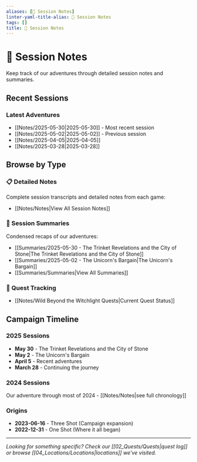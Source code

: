 ```yaml
---
aliases: [📝 Session Notes]
linter-yaml-title-alias: 📝 Session Notes
tags: []
title: 📝 Session Notes
---
```


# 📝 Session Notes

Keep track of our adventures through detailed session notes and summaries.

## Recent Sessions

### Latest Adventures

- [[Notes/2025-05-30|2025-05-30]] - Most recent session
- [[Notes/2025-05-02|2025-05-02]] - Previous session
- [[Notes/2025-04-05|2025-04-05]]
- [[Notes/2025-03-28|2025-03-28]]

## Browse by Type

### 📋 Detailed Notes

Complete session transcripts and detailed notes from each game:

- [[Notes/Notes|View All Session Notes]]

### 📖 Session Summaries

Condensed recaps of our adventures:

- [[Summaries/2025-05-30 - The Trinket Revelations and the City of Stone|The Trinket Revelations and the City of Stone]]
- [[Summaries/2025-05-02 - The Unicorn's Bargain|The Unicorn's Bargain]]
- [[Summaries/Summaries|View All Summaries]]

### 🎯 Quest Tracking

- [[Notes/Wild Beyond the Witchlight Quests|Current Quest Status]]

## Campaign Timeline

### 2025 Sessions

- **May 30** - The Trinket Revelations and the City of Stone
- **May 2** - The Unicorn's Bargain
- **April 5** - Recent adventures
- **March 28** - Continuing the journey

### 2024 Sessions

Our adventure through most of 2024 - [[Notes/Notes|see full chronology]]

### Origins

- **2023-06-16** - Three Shot (Campaign expansion)
- **2022-12-31** - One Shot (Where it all began)

---

*Looking for something specific? Check our [[02_Quests/Quests|quest log]] or browse [[04_Locations/Locations|locations]] we've visited.*
